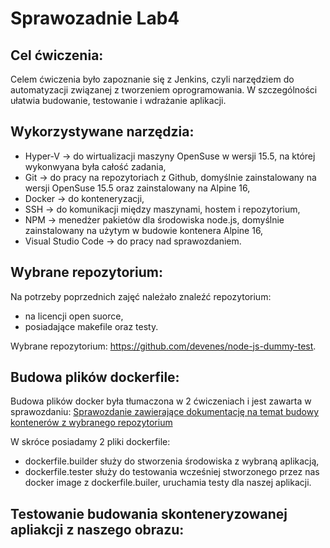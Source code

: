 # Sprawozadnie Lab4

## Cel ćwiczenia:
Celem ćwiczenia było zapoznanie się z Jenkins, czyli narzędziem do automatyzacji związanej z tworzeniem oprogramowania. 
W szczególności ułatwia budowanie, testowanie i wdrażanie aplikacji.

## Wykorzystywane narzędzia:
- Hyper-V -> do wirtualizacji maszyny OpenSuse w wersji 15.5, na której wykonwyana była całość zadania,
- Git -> do pracy na repozytoriach z Github, domyślnie zainstalowany na wersji OpenSuse 15.5 oraz zainstalowany na Alpine 16,
- Docker -> do konteneryzacji,
- SSH -> do komunikacji między maszynami, hostem i repozytorium,
- NPM -> menedżer pakietów dla środowiska node.js, domyślnie zainstalowany na użytym w budowie kontenera Alpine 16,
- Visual Studio Code -> do pracy nad sprawozdaniem.

## Wybrane repozytorium:
Na potrzeby poprzednich zajęć należało znaleźć repozytorium:
- na licencji open suorce,
- posiadające makefile oraz testy.

Wybrane repozytorium: https://github.com/devenes/node-js-dummy-test.

## Budowa plików dockerfile:
Budowa plików docker była tłumaczona w 2 ćwiczeniach i jest zawarta w sprawozdaniu:
[Sprawozdanie zawierające dokumentację na temat budowy kontenerów z wybranego repozytorium](https://github.com/InzynieriaOprogramowaniaAGH/MDO2024/blob/PF408912/GCL1/PF408912/lab2/Sprawozdanie.md)

W skróce posiadamy 2 pliki dockerfile:
- dockerfile.builder służy do stworzenia środowiska z wybraną aplikacją,
- dockerfile.tester służy do testowania wcześniej stworzonego przez nas docker image z dockerfile.builer, uruchamia testy dla naszej aplikacji.

## Testowanie budowania skonteneryzowanej apliakcji z naszego obrazu:

